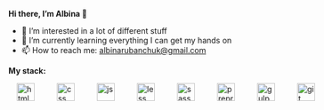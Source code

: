 **Hi there, I’m Albina 👋**
- 👀 I’m interested in a lot of different stuff
- 🌱 I’m currently learning everything I can get my hands on
- 📫 How to reach me: <a href="mailto:albinarubanchuk@gmail.com">albinarubanchuk@gmail.com</a>

**My stack:**
<div style="display: flex; gap: 25px;">
<img src="https://user-images.githubusercontent.com/95575093/224682761-a71324e7-1f2a-48cf-8983-d5e1380a48ab.png" width="32px" style="max-width: 100%;padding-left: 15px;" alt="html">
<img src="https://user-images.githubusercontent.com/95575093/224686988-0500ce4b-36ad-4218-be21-3517bf47b23d.png" width="32px" style="max-width: 100%;padding-left: 15px;" alt="css">
<img src="https://user-images.githubusercontent.com/95575093/224687169-2e94e6a6-7cf9-4831-b8d8-f2c4fd4ee87d.png" width="32px" style="max-width: 100%;padding-left: 15px;" alt="js">
<img src="https://user-images.githubusercontent.com/95575093/224687236-e37e2524-2674-410f-aa5e-906edd1dd5d6.png" width="32px" style="max-width: 100%;padding-left: 15px;" alt="less">
<img src="https://user-images.githubusercontent.com/95575093/224687308-21106cd2-54f8-4430-b180-a2405ca2a4c7.png" width="32px" style="max-width: 100%;padding-left: 15px;" alt="sass">
<img src="https://user-images.githubusercontent.com/95575093/224687374-24a8ba0a-945b-4b8a-8cea-92c56776cabb.png" width="32px" style="max-width: 100%;margin-left: 15px;" alt="prepros">
<img src="https://user-images.githubusercontent.com/95575093/224687941-bb338e51-f82e-4106-b8e3-cb0e513e0083.png" width="32px" style="max-width: 100%;margin-left: 15px;" alt="gulp">
<img src="https://user-images.githubusercontent.com/95575093/224688008-8043ce60-218b-4a95-ade7-dcf3118ea7fa.png" width="32px" style="max-width: 100%;margin-left: 15px;" alt="git">
</div>
<!---
Albinaaaaa/Albinaaaaa is a ✨ special ✨ repository because its `README.md` (this file) appears on your GitHub profile.
You can click the Preview link to take a look at your changes.
--->
